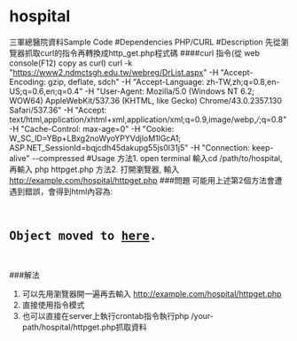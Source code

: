 # hospital
三軍總醫院資料Sample Code
#Dependencies
PHP/CURL
#Description
先從瀏覽器抓取curl的指令再轉換成http_get.php程式碼
####curl 指令(從 web console(F12) copy as curl)
curl -k "https://www2.ndmctsgh.edu.tw/webreg/DrList.aspx" 
-H "Accept-Encoding: gzip, deflate, sdch" 
-H "Accept-Language: zh-TW,zh;q=0.8,en-US;q=0.6,en;q=0.4"
-H "User-Agent: Mozilla/5.0 (Windows NT 6.2; WOW64) AppleWebKit/537.36 (KHTML, like Gecko) Chrome/43.0.2357.130 Safari/537.36" 
-H "Accept: text/html,application/xhtml+xml,application/xml;q=0.9,image/webp,*/*;q=0.8" 
-H "Cache-Control: max-age=0" -H "Cookie: W_SC_ID=YBp+LBxg2noWyoYPYVdjloM1lGcA1; ASP.NET_SessionId=bqjcdh45dakupg55js0l31j5" 
-H "Connection: keep-alive" --compressed
#Usage
方法1. open terminal 輸入cd /path/to/hospital,再輸入 php httpget.php
方法2. 打開瀏覽器, 輸入 http://example.com/hospital/httpget.php
###問題
可能用上述第2個方法會遭遇到錯誤，會得到html內容為:
<pre><html><head><title>Object moved</title></head><body>
<h2>Object moved to <a href="%2fwebreg%2fDefault.aspx">here</a>.</h2>
</body></html></pre>
###解法
1. 可以先用瀏覽器開一遍再去輸入 http://example.com/hospital/httpget.php
2. 直接使用指令模式
3. 也可以直接在server上執行crontab指令執行php /your-path/hospital/httpget.php抓取資料
